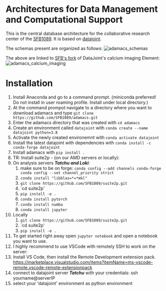 # Architectures for Data Management and Computational Support

This is the central database architecture for the collaborative research center
of the [SFB1089](https://sfb1089.de/). It is based on
[datajoint](https://www.datajoint.org/).

The schemas present are organized as follows:
![adamacs_schemas](./images/adamacs_schemas.svg)

The above are linked to
[SFB's fork](https://github.com/SFB1089/element-calcium-imaging.git) of DataJoint's
calcium imaging Element:
![adamacs_calcium_imaging](./images/adamacs_calcium_imaging.svg)

# Installation
1. Install Anaconda and go to a command prompt. (miniconda preferred! Do not install in user roaming profile. Install under local directory.)
2. At the command prompot navigate to a directory where you want to download adamacs and type `git clone https://github.com/SFB1089/adamacs.git`
3. Enter the adamacs directory that was created with `cd adamacs`
4. Create an environment called `datajoint` with `conda create --name datajoint python=3.8 `
5. Activate the newly created environemnt with `conda activate datajoint`
6. Install the latest datajoint with dependencies with `conda install -c conda-forge datajoint`
7. Install adamacs with `pip install .`
8. TR: Install suite2p - (on our AMD servers or locally):
  1. On analysis servers ***Tatchu and Loki***: 
      1. make sure to be on forge: 
         `conda config --add channels conda-forge
          conda config --set channel_priority strict` 
      2. `conda install "libblas=*=*mkl"`
      3. `git clone https://github.com/SFB1089/suite2p.git`
      4. `cd suite2p'
      5. `pip install -e .`
      6. `conda install pytorch`
      7. `conda install numba`
      8. `conda install jupyter`
  2. Locally
      1. `git clone https://github.com/SFB1089/suite2p.git`
      2. `cd suite2p'
      5. `pip install -e .`
10. To get started right away open `jupyter notebook` and open a notebook you want to use.
11. I highly recommend to use VSCode with remotely SSH to work on the server:
  1. Install VS Code, then install the Remote Development extension pack. https://marketplace.visualstudio.com/items?itemName=ms-vscode-remote.vscode-remote-extensionpack   
  2. connect to datajoint server ***Tatchu*** with your credentials: ssh yourname@serverIP
  3. select your 'datajoint' environment as python environment
